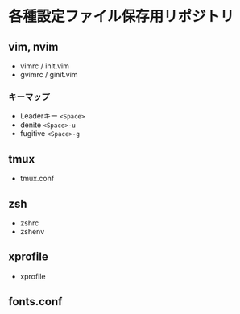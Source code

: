 # 各種設定ファイル保存用リポジトリ

## vim, nvim
- vimrc / init.vim
- gvimrc / ginit.vim

### キーマップ
- Leaderキー `<Space>`
- denite `<Space>-u`
- fugitive `<Space>-g`

## tmux
- tmux.conf

## zsh
- zshrc
- zshenv

## xprofile
- xprofile

## fonts.conf

